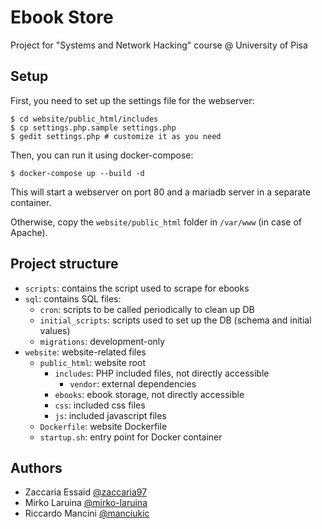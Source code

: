 # Ebook Store
Project for "Systems and Network Hacking" course @ University of Pisa

## Setup
First, you need to set up the settings file for the webserver:
```
$ cd website/public_html/includes
$ cp settings.php.sample settings.php
$ gedit settings.php # customize it as you need
```

Then, you can run it using docker-compose:
```
$ docker-compose up --build -d
```
This will start a webserver on port 80 and a mariadb server in a separate 
container.

Otherwise, copy the `website/public_html` folder in `/var/www` (in case of 
Apache).

## Project structure
 - `scripts`: contains the script used to scrape for ebooks
 - `sql`: contains SQL files:
    - `cron`: scripts to be called periodically to clean up DB
    - `initial_scripts`: scripts used to set up the DB (schema and initial values)
    - `migrations`: development-only
 - `website`: website-related files
    - `public_html`: website root
        - `includes`: PHP included files, not directly accessible 
            - `vendor`: external dependencies
        - `ebooks`: ebook storage, not directly accessible
        - `css`: included css files
        - `js`: included javascript files
    - `Dockerfile`: website Dockerfile
    - `startup.sh`: entry point for Docker container

## Authors
 - Zaccaria Essaid [@zaccaria97](https://github.com/zaccaria97)
 - Mirko Laruina [@mirko-laruina](https://github.com/mirko-laruina)
 - Riccardo Mancini [@manciukic](https://github.com/manciukic)
